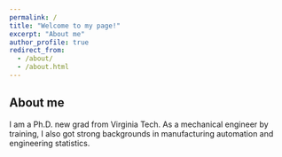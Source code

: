 ```yaml
---
permalink: /
title: "Welcome to my page!"
excerpt: "About me"
author_profile: true
redirect_from: 
  - /about/
  - /about.html
---
```


About me
------
I am a Ph.D. new grad from Virginia Tech. As a  mechanical engineer by training, I also got strong backgrounds in manufacturing automation and engineering statistics. 


